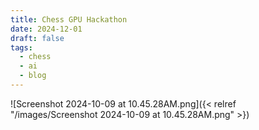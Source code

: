 ```yaml
---
title: Chess GPU Hackathon
date: 2024-12-01
draft: false
tags:
  - chess
  - ai
  - blog
---
```

![Screenshot 2024-10-09 at 10.45.28AM.png]({< relref "/images/Screenshot 2024-10-09 at 10.45.28AM.png" >})
